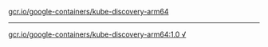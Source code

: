 [gcr.io/google-containers/kube-discovery-arm64](https://hub.docker.com/r/anjia0532/kube-discovery-arm64/tags/) 

----
[gcr.io/google-containers/kube-discovery-arm64:1.0 √](https://hub.docker.com/r/anjia0532/google-containers.kube-discovery-arm64/tags/)

